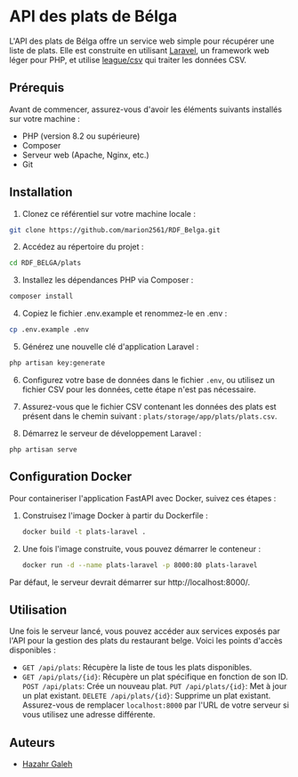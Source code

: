 # API des plats de Bélga
L'API des plats de Bélga offre un service web simple pour récupérer une liste de plats. Elle est construite en utilisant [Laravel](https://laravel.com/), un framework web léger pour PHP, et utilise [league/csv]() qui traiter les données CSV.
## Prérequis
Avant de commencer, assurez-vous d'avoir les éléments suivants installés sur votre machine :
- PHP (version 8.2 ou supérieure)
- Composer
- Serveur web (Apache, Nginx, etc.)
- Git
## Installation
1. Clonez ce référentiel sur votre machine locale :
```.sh
git clone https://github.com/marion2561/RDF_Belga.git
```
2. Accédez au répertoire du projet :
```.sh
cd RDF_BELGA/plats
```
3. Installez les dépendances PHP via Composer :
```.sh
composer install
```
4. Copiez le fichier .env.example et renommez-le en .env :
```.sh
cp .env.example .env
```
5. Générez une nouvelle clé d'application Laravel :
```.sh
php artisan key:generate
```

6. Configurez votre base de données dans le fichier `.env`, ou utilisez un fichier CSV pour les données, cette étape n'est pas nécessaire.

7. Assurez-vous que le fichier CSV contenant les données des plats est présent dans le chemin suivant : `plats/storage/app/plats/plats.csv`.

8. Démarrez le serveur de développement Laravel : 
```.php
php artisan serve
```

## Configuration Docker

Pour containeriser l'application FastAPI avec Docker, suivez ces étapes :

1. Construisez l'image Docker à partir du Dockerfile :
   ```bash
   docker build -t plats-laravel .
   ```

2. Une fois l'image construite, vous pouvez démarrer le conteneur :
   ```bash
   docker run -d --name plats-laravel -p 8000:80 plats-laravel
   ```

Par défaut, le serveur devrait démarrer sur http://localhost:8000/.

## Utilisation
Une fois le serveur lancé, vous pouvez accéder aux services exposés par l'API pour la gestion des plats du restaurant belge. Voici les points d'accès disponibles :

- `GET /api/plats`: Récupère la liste de tous les plats disponibles.
- `GET /api/plats/{id}`: Récupère un plat spécifique en fonction de son ID.
`POST /api/plats`: Crée un nouveau plat.
`PUT /api/plats/{id}`: Met à jour un plat existant.
`DELETE /api/plats/{id}`: Supprime un plat existant.
Assurez-vous de remplacer `localhost:8000` par l'URL de votre serveur si vous utilisez une adresse différente.

## Auteurs
- [Hazahr Galeh](https://github.com/hazhargaleh)